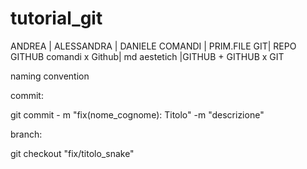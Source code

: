 # tutorial_git
ANDREA          | ALESSANDRA   | DANIELE
COMANDI         | PRIM.FILE GIT| REPO GITHUB
comandi x Github| md aestetich |GITHUB + GITHUB x GIT

naming convention

commit:

git commit - m "fix(nome_cognome): Titolo" -m "descrizione"

branch:

git checkout "fix/titolo_snake"
